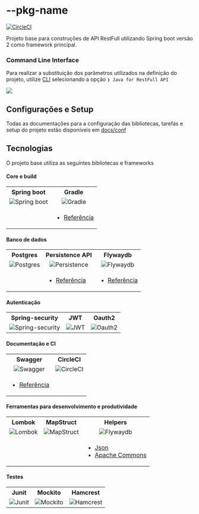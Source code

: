 # --pkg-name

[![CircleCI](https://circleci.com/gh/nogsantos/skeleton-java-api.svg?style=svg)](https://circleci.com/gh/nogsantos/skeleton-java-api)
 
Projeto base para construções de API RestFull utilizando Spring boot versão 2 como framework principal.

### Command Line Interface

Para realizar a substituição dos parâmetros utilizados na definição do projeto, utilize [CLI](nogsantoscli) selecionando a opção `❯ Java for RestFull API ` 

![](https://res.cloudinary.com/nogsantos/image/upload/v1546616696/Screenshot_from_2019-01-04_13-39-00_msw0et.png)
## Configurações e Setup

Todas as documentações para a configuração das bibliotecas, tarefas e setup do projeto estão disponíveis em [docs/conf](./docs/CONF.md) 

## Tecnologias

O projeto base utiliza as seguintes bibliotecas e frameworks

#### Core e build

<table width="100%">
  <tbody>
    <tr>
      <th align="center">Spring boot</th>
      <th align="center">Gradle</th>      
    </tr>
    <tr>
      <td align="center">
      	<img src="https://res.cloudinary.com/nogsantos/image/upload/c_scale,w_100/v1546619148/java-skeleton/spring-boot-2.png"
             alt="Spring boot" />      	
		</td>
      <td align="center">
      	<img src="https://res.cloudinary.com/nogsantos/image/upload/c_scale,w_100/v1546619391/java-skeleton/gradle-logo-png-transparent.png"
		   alt="Gradle" />     
      </td>      
    </tr>
    <tr>			
		<td></td>
		<td>
			<ul>
				<li>
					<a href="./docs/GRADLE.md">Referência</a>
				</li>				
			</ul>    		
		</td>    
	</td>
  </tbody>
</table>

#### Banco de dados

<table width="100%">
  <tbody>
    <tr>
      <th align="center">Postgres</th>      
      <th align="center">Persistence API</th>      
      <th align="center">Flywaydb</th>      
    </tr>
    <tr>
      <td align="center">
      	<img src="https://res.cloudinary.com/nogsantos/image/upload/c_scale,w_100/v1546621077/java-skeleton/200px-Pg_logo.png"
             alt="Postgres" />      	
		</td>
      <td align="center">
      	<img src="https://res.cloudinary.com/nogsantos/image/upload/c_scale,w_100/v1546621470/java-skeleton/Hibernate-logo.png"
		   alt="Persistence" />     
      </td>
      <td align="center">
      	<img src="https://res.cloudinary.com/nogsantos/image/upload/c_scale,w_100/v1546621576/java-skeleton/flyway-logo-tm.png"
		   alt="Flywaydb" />     
      </td>      
    </tr>
    <tr>
    	<td></td>
    	<td>
    		<ul>
    			<li>
    				<a href="https://spring.io/projects/spring-data-jpa">Referência</a>
    			</li>
    		</ul>    		
    	</td>    
		<td>
			<ul>
				<li>
					<a href="https://flywaydb.org/">Referência</a>
				</li>
			</ul>    		
		</td>	
    </td>
  </tbody>
</table>
 
 #### Autenticação

<table width="100%">
  <tbody>
    <tr>
      <th align="center">Spring-security</th>
      <th align="center">JWT</th>
      <th align="center">Oauth2</th>      
    </tr>
    <tr>
      <td align="center">
      	<img src="https://res.cloudinary.com/nogsantos/image/upload/c_scale,w_100/v1546619807/java-skeleton/spring-security.png"
             alt="Spring-security" />      	
		</td>
      <td align="center">
      	<img src="https://res.cloudinary.com/nogsantos/image/upload/c_scale,w_100/v1546620026/java-skeleton/jwt-logo-400.png"
		   alt="JWT" />     
      </td>
      <td align="center">
      	<img src="https://res.cloudinary.com/nogsantos/image/upload/c_scale,w_100/v1546620358/java-skeleton/oauth2_logo.png"
		   alt="Oauth2" />     
      </td>      
    </tr>    
  </tbody>
</table>

#### Documentação e CI

<table width="100%">
  <tbody>
    <tr>
      <th align="center">Swagger</th>
      <th align="center">CircleCI</th>      
    </tr>
    <tr>
      <td align="center">
      	<img src="https://res.cloudinary.com/nogsantos/image/upload/c_scale,w_100/v1546618916/java-skeleton/swagger-logo-300x239.png"
             alt="Swagger" />      	
		</td>
      <td align="center">
      <img src="https://res.cloudinary.com/nogsantos/image/upload/c_scale,w_100/v1546623211/java-skeleton/circleci-logo-stacked-fb.png"
		   alt="CircleCI" />     
      </td>
    </tr>
	<tr>
		<td>
			<ul>
				<li>
					<a href="./docs/SWAGGER.md">Referência</a>
				</li>				
			</ul>    		
		</td>	
		<td></td>    
	</td>
  </tbody>
</table>

#### Ferramentas para desenvolvimento e produtividade

<table width="100%">
  <tbody>
    <tr>
      <th align="center">Lombok</th>      
      <th align="center">MapStruct</th>      
      <th align="center">Helpers</th>      
    </tr>
    <tr>
      <td align="center">
      	<img src="https://res.cloudinary.com/nogsantos/image/upload/c_scale,w_100/v1546622165/java-skeleton/255-2556400_project-lombok-logo.jpg"
             alt="Lombok" />      	
		</td>
      <td align="center">
      	<img src="https://res.cloudinary.com/nogsantos/image/upload/c_scale,w_100/v1546622349/java-skeleton/mapstruct.png"
		   alt="MapStruct" />     
      </td>
      <td align="center">
      	<img src="https://res.cloudinary.com/nogsantos/image/upload/c_scale,w_100/v1546622897/java-skeleton/package-153360_960_720.png"
		   alt="Flywaydb" />     
      </td>      
    </tr>
    <tr>
    	<td></td>
    	<td></td>    
		<td>
			<ul>
				<li>
					<a href="https://github.com/stleary/JSON-java">Json</a>
				</li>
				<li>
					<a href="https://commons.apache.org/proper/commons-lang/">Apache Commons</a>
				</li>
			</ul>    		
		</td>	
    </td>
  </tbody>
</table>

#### Testes

<table width="100%">
  <tbody>
    <tr>
      <th align="center">Junit</th>      
      <th align="center">Mockito</th>      
      <th align="center">Hamcrest</th>      
    </tr>
    <tr>
      <td align="center">
      	<img src="https://res.cloudinary.com/nogsantos/image/upload/c_scale,w_100/v1546623540/java-skeleton/junit5-logo.png"
             alt="Junit" />      	
		</td>
      <td align="center">
      	<img src="https://res.cloudinary.com/nogsantos/image/upload/c_scale,w_100/v1546623627/java-skeleton/mockito-logo.png"
		   alt="Mockito" />     
      </td>
      <td align="center">
      	<img src="https://res.cloudinary.com/nogsantos/image/upload/c_scale,w_100/v1546623461/java-skeleton/hamcrast.jpg"
		   alt="Hamcrest" />     
      </td>      
    </tr>    
  </tbody>
</table>


[nogsantoscli]:https://www.npmjs.com/package/@nogsantos/fn-cli
